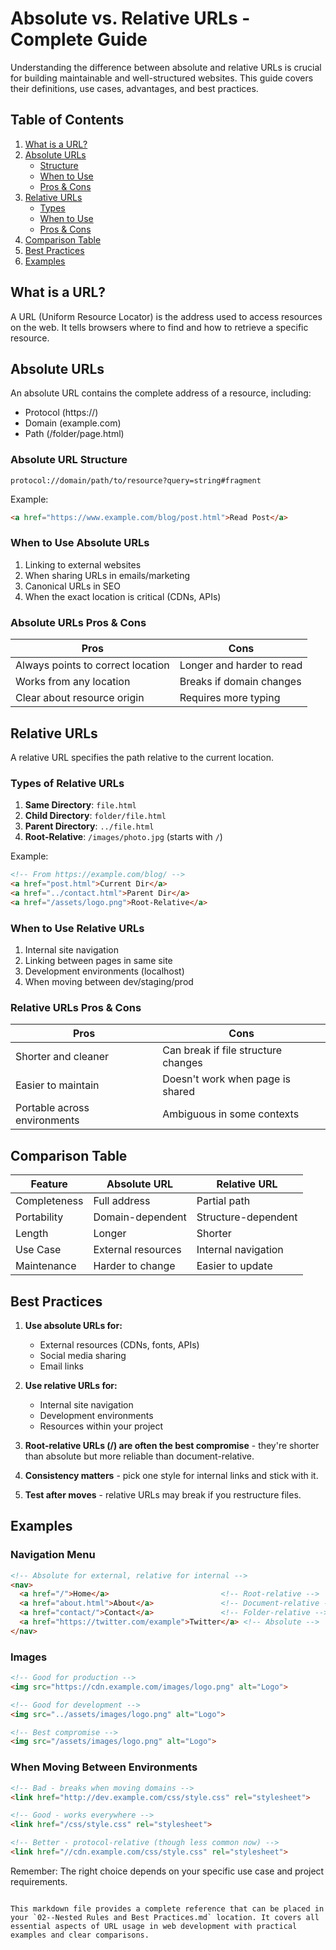 
# Absolute vs. Relative URLs - Complete Guide

Understanding the difference between absolute and relative URLs is crucial for building maintainable and well-structured websites. This guide covers their definitions, use cases, advantages, and best practices.

## Table of Contents
1. [What is a URL?](#what-is-a-url)
2. [Absolute URLs](#absolute-urls)
   - [Structure](#absolute-url-structure)
   - [When to Use](#when-to-use-absolute-urls)
   - [Pros & Cons](#absolute-url-pros--cons)
3. [Relative URLs](#relative-urls)
   - [Types](#types-of-relative-urls)
   - [When to Use](#when-to-use-relative-urls)
   - [Pros & Cons](#relative-url-pros--cons)
4. [Comparison Table](#comparison-table)
5. [Best Practices](#best-practices)
6. [Examples](#examples)

## What is a URL?
A URL (Uniform Resource Locator) is the address used to access resources on the web. It tells browsers where to find and how to retrieve a specific resource.

## Absolute URLs
An absolute URL contains the complete address of a resource, including:
- Protocol (https://)
- Domain (example.com)
- Path (/folder/page.html)

### Absolute URL Structure
```
protocol://domain/path/to/resource?query=string#fragment
```
Example:
```html
<a href="https://www.example.com/blog/post.html">Read Post</a>
```

### When to Use Absolute URLs
1. Linking to external websites
2. When sharing URLs in emails/marketing
3. Canonical URLs in SEO
4. When the exact location is critical (CDNs, APIs)

### Absolute URLs Pros & Cons
| Pros | Cons |
|------|------|
| Always points to correct location | Longer and harder to read |
| Works from any location | Breaks if domain changes |
| Clear about resource origin | Requires more typing |

## Relative URLs
A relative URL specifies the path relative to the current location.

### Types of Relative URLs
1. **Same Directory**: `file.html`
2. **Child Directory**: `folder/file.html`
3. **Parent Directory**: `../file.html`
4. **Root-Relative**: `/images/photo.jpg` (starts with `/`)

Example:
```html
<!-- From https://example.com/blog/ -->
<a href="post.html">Current Dir</a>
<a href="../contact.html">Parent Dir</a>
<a href="/assets/logo.png">Root-Relative</a>
```

### When to Use Relative URLs
1. Internal site navigation
2. Linking between pages in same site
3. Development environments (localhost)
4. When moving between dev/staging/prod

### Relative URLs Pros & Cons
| Pros | Cons |
|------|------|
| Shorter and cleaner | Can break if file structure changes |
| Easier to maintain | Doesn't work when page is shared |
| Portable across environments | Ambiguous in some contexts |

## Comparison Table
| Feature | Absolute URL | Relative URL |
|---------|-------------|--------------|
| Completeness | Full address | Partial path |
| Portability | Domain-dependent | Structure-dependent |
| Length | Longer | Shorter |
| Use Case | External resources | Internal navigation |
| Maintenance | Harder to change | Easier to update |

## Best Practices
1. **Use absolute URLs for:**
   - External resources (CDNs, fonts, APIs)
   - Social media sharing
   - Email links

2. **Use relative URLs for:**
   - Internal site navigation
   - Development environments
   - Resources within your project

3. **Root-relative URLs (/) are often the best compromise** - they're shorter than absolute but more reliable than document-relative.

4. **Consistency matters** - pick one style for internal links and stick with it.

5. **Test after moves** - relative URLs may break if you restructure files.

## Examples

### Navigation Menu
```html
<!-- Absolute for external, relative for internal -->
<nav>
  <a href="/">Home</a>                         <!-- Root-relative -->
  <a href="about.html">About</a>               <!-- Document-relative -->
  <a href="contact/">Contact</a>               <!-- Folder-relative -->
  <a href="https://twitter.com/example">Twitter</a> <!-- Absolute -->
</nav>
```

### Images
```html
<!-- Good for production -->
<img src="https://cdn.example.com/images/logo.png" alt="Logo">

<!-- Good for development -->
<img src="../assets/images/logo.png" alt="Logo">

<!-- Best compromise -->
<img src="/assets/images/logo.png" alt="Logo">
```

### When Moving Between Environments
```html
<!-- Bad - breaks when moving domains -->
<link href="http://dev.example.com/css/style.css" rel="stylesheet">

<!-- Good - works everywhere -->
<link href="/css/style.css" rel="stylesheet">

<!-- Better - protocol-relative (though less common now) -->
<link href="//cdn.example.com/css/style.css" rel="stylesheet">
```

Remember: The right choice depends on your specific use case and project requirements.
```

This markdown file provides a complete reference that can be placed in your `02--Nested Rules and Best Practices.md` location. It covers all essential aspects of URL usage in web development with practical examples and clear comparisons.
